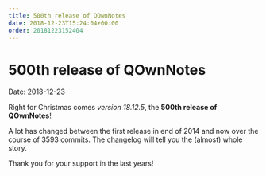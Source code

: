 ```yaml
---
title: 500th release of QOwnNotes
date: 2018-12-23T15:24:04+00:00
order: 20181223152404
---
```


# 500th release of QOwnNotes

<v-subheader class="blog">Date: 2018-12-23</v-subheader>

Right for Christmas comes _version 18.12.5_, the **500th release of QOwnNotes**!

A lot has changed between the first release in end of 2014 and now over the course of 3593 commits. The [changelog](https://www.qownnotes.org/changelog/QOwnNotes) will tell you the (almost) whole story.

Thank you for your support in the last years!
